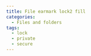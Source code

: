 ```yaml
---
title: File earmark lock2 fill
categories:
  - Files and folders
tags:
  - lock
  - private
  - secure
---
```

